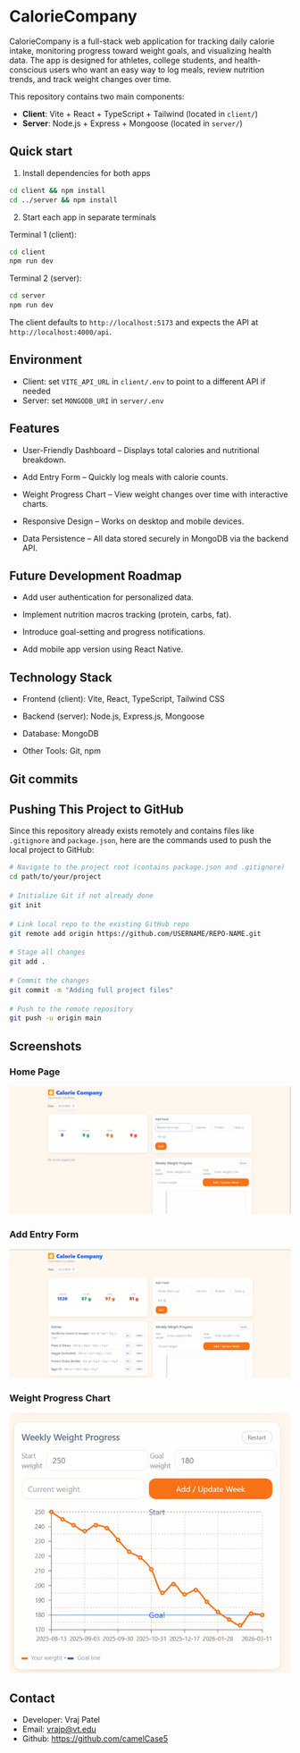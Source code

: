 ﻿# CalorieCompany

CalorieCompany is a full-stack web application for tracking daily calorie intake, monitoring progress toward weight goals, and visualizing health data. The app is designed for athletes, college students, and health-conscious users who want an easy way to log meals, review nutrition trends, and track weight changes over time.


This repository contains two main components:
- **Client**: Vite + React + TypeScript + Tailwind (located in `client/`)
- **Server**: Node.js + Express + Mongoose (located in `server/`)

## Quick start

1. Install dependencies for both apps

```bash
cd client && npm install
cd ../server && npm install
```

2. Start each app in separate terminals

Terminal 1 (client):

```bash
cd client
npm run dev
```

Terminal 2 (server):

```bash
cd server
npm run dev
```

The client defaults to `http://localhost:5173` and expects the API at `http://localhost:4000/api`.

## Environment

- Client: set `VITE_API_URL` in `client/.env` to point to a different API if needed
- Server: set `MONGODB_URI` in `server/.env`

## Features
- User-Friendly Dashboard – Displays total calories and nutritional breakdown.

- Add Entry Form – Quickly log meals with calorie counts.

- Weight Progress Chart – View weight changes over time with interactive charts.

- Responsive Design – Works on desktop and mobile devices.

- Data Persistence – All data stored securely in MongoDB via the backend API.

## Future Development Roadmap
- Add user authentication for personalized data.

- Implement nutrition macros tracking (protein, carbs, fat).

- Introduce goal-setting and progress notifications.

- Add mobile app version using React Native.

## Technology Stack

- Frontend (client): Vite, React, TypeScript, Tailwind CSS

- Backend (server): Node.js, Express.js, Mongoose

- Database: MongoDB

- Other Tools: Git, npm

## Git commits

## Pushing This Project to GitHub

Since this repository already exists remotely and contains files like `.gitignore` and `package.json`, here are the commands used to push the local project to GitHub:

```bash
# Navigate to the project root (contains package.json and .gitignore)
cd path/to/your/project

# Initialize Git if not already done
git init

# Link local repo to the existing GitHub repo
git remote add origin https://github.com/USERNAME/REPO-NAME.git

# Stage all changes
git add .

# Commit the changes
git commit -m "Adding full project files"

# Push to the remote repository
git push -u origin main
```

## Screenshots

### Home Page
![Home Page](./docs/MainDash.png)

### Add Entry Form
![Add Entry](./docs/AddedEntriesMainDash.png)

### Weight Progress Chart
![Weight Progress](./docs/WeightChart.png)

## Contact 
- Developer: Vraj Patel
- Email: vrajp@vt.edu
- Github: https://github.com/camelCase5
